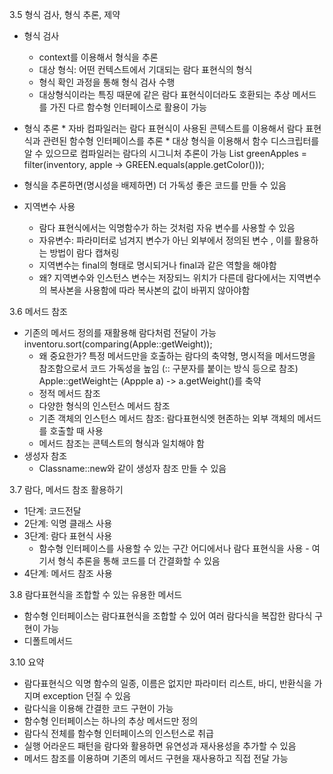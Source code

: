 3.5 형식 검사, 형식 추론, 제약
  * 형식 검사
    * context를 이용해서 형식을 추론
    * 대상 형식:  어떤 컨텍스트에서 기대되는 람다 표현식의 형식
    * 형식 확인 과정을 통해 형식 검사 수행
    *  대상형식이라는 특징 때문에 같은 람다 표현식이더라도 호환되는 추상 메서드를 가진 다르 함수형 인터페이스로 활용이 가능

  *  형식 추론
    * 자바 컴파일러는 람다 표현식이 사용된 콘텍스트를 이용해서 람다 표현식과 관련된 함수형 인터페이스를 추론
    * 대상 형식을 이용해서 함수 디스크립터를 알 수 있으므로 컴파일러는 람다의 시그니처 추론이 가능
    List<Apple> greenApples = filter(inventory, apple -> GREEN.equals(apple.getColor()));
   * 형식을 추론하면(명시성을 배제하면) 더 가독성 좋은 코드를 만들 수 있음

  * 지역변수 사용
    * 람다 표현식에서는 익명함수가 하는 것처럼 자유 변수를 사용할 수 있음
    * 자유변수: 파라미터로 넘겨지 변수가 아닌 외부에서 정의된 변수 , 이를 활용하는 방법이 람다 캡쳐링
    * 지역변수는 final의 형태로 명시되거나 final과 같은 역할을 해야함
    * 왜? 지역변수와 인스턴스 변수는 저장되느 위치가 다른데 람다에서는 지역변수의 복사본을 사용함에 따라 복사본의 값이 바뀌지 않아야함

3.6 메서드 참조
  * 기존의 메서드 정의를 재활용해 람다처럼 전달이 가능
    inventoru.sort(comparing(Apple::getWeight));
    * 왜 중요한가? 특정 메서드만을 호출하는 람다의 축약형, 명시적을 메서드명을 참조함으로서 코드 가독성을 높임 (:: 구분자를 붙이는 방식 등으로 참조)
    Apple::getWeight는 (Appple a) -> a.getWeight()를 축약
    * 정적 메서드 참조
    * 다양한 형식의 인스턴스 메서드 참조
    * 기존 객체의 인스턴스 메서드 참조: 람다표현식엣 현존하는 외부 객체의 메서드를 호출할 때 사용
    * 메서드 참조는 콘텍스트의 형식과 일치해야 함
  * 생성자 참조
    * Classname::new와 같이 생성자 참조 만들 수 있음
 
 
 3.7 람다, 메서드 참조 활용하기 
  * 1단계: 코드전달
  * 2단계: 익명 클래스 사용
  * 3단계: 람다 표현식 사용
    * 함수형 인터페이스를 사용할 수 있는 구간 어디에서나 람다 표현식을 사용 - 여기서 형식 추론을 통해 코드를 더 간결화할 수 있음
  * 4단계: 메서드 참조 사용
  
 3.8 람다표현식을 조합할 수 있는 유용한 메서드
  * 함수형 인터페이스는 람다표현식을 조합할 수 있어 여러 람다식을 복잡한 람다식 구현이 가능
  * 디폴트메서드
  
 3.10 요약
  * 람다표현식으 익명 함수의 일종, 이름은 없지만 파라미터 리스트, 바디, 반환식을 가지며 exception 던질 수 있음
  * 람다식을 이용해 간결한 코드 구현이 가능
  * 함수형 인터페이스는 하나의 추상 메서드만 정의
  * 람다식 전체를 함수형 인터페이스의 인스턴스로 취급
  * 실행 어라운드 패턴을 람다와 활용하면 유연성과 재사용성을 추가할 수 있음
  * 메서드 참조를 이용하며 기존의 메서드 구현을 재사용하고 직접 전달 가능
 
